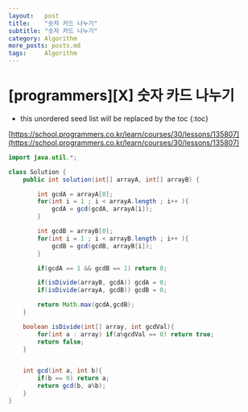```yaml
---
layout:   post
title:    "숫자 카드 나누기"
subtitle: "숫자 카드 나누기"
category: Algorithm
more_posts: posts.md
tags:     Algorithm
---
```

# [programmers][X] 숫자 카드 나누기

<!--more-->
<!-- Table of contents -->
* this unordered seed list will be replaced by the toc
{:toc}

[https://school.programmers.co.kr/learn/courses/30/lessons/135807](https://school.programmers.co.kr/learn/courses/30/lessons/135807)


```java
import java.util.*;

class Solution {
    public int solution(int[] arrayA, int[] arrayB) {

        int gcdA = arrayA[0];
        for(int i = 1 ; i < arrayA.length ; i++ ){
            gcdA = gcd(gcdA, arrayA[i]);
        }

        int gcdB = arrayB[0];
        for(int i = 1 ; i < arrayB.length ; i++ ){
            gcdB = gcd(gcdB, arrayB[i]);
        }

        if(gcdA == 1 && gcdB == 1) return 0;

        if(isDivide(arrayB, gcdA)) gcdA = 0;
        if(isDivide(arrayA, gcdB)) gcdB = 0;

        return Math.max(gcdA,gcdB);
    }

    boolean isDivide(int[] array, int gcdVal){
        for(int a : array) if(a%gcdVal == 0) return true;
        return false;
    }


    int gcd(int a, int b){
        if(b == 0) return a;
        return gcd(b, a%b);
    }
}

```
